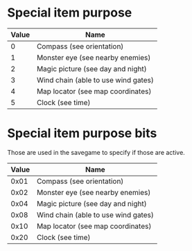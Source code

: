 # Special item purpose

Value | Name
----|----
0 | Compass (see orientation)
1 | Monster eye (see nearby enemies)
2 | Magic picture (see day and night)
3 | Wind chain (able to use wind gates)
4 | Map locator (see map coordinates)
5 | Clock (see time)


# Special item purpose bits

Those are used in the savegame to specify if those are active.

Value | Name
----|----
0x01 | Compass (see orientation)
0x02 | Monster eye (see nearby enemies)
0x04 | Magic picture (see day and night)
0x08 | Wind chain (able to use wind gates)
0x10 | Map locator (see map coordinates)
0x20 | Clock (see time)
